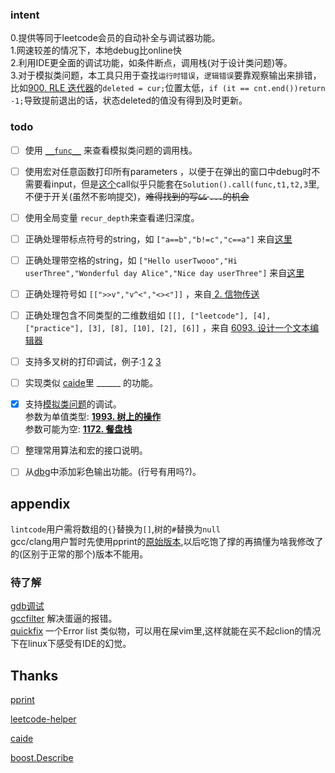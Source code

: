 ### intent 
  0.提供等同于leetcode会员的自动补全与调试器功能。  
  1.网速较差的情况下，本地debug比online快  
  2.利用IDE更全面的调试功能，如条件断点，调用栈(对于设计类问题)等。  
  3.对于模拟类问题，本工具只用于查找`运行时错误`，`逻辑错误`要靠观察输出来排错，比如[900. RLE 迭代器](https://leetcode.cn/submissions/detail/332739590/)的`deleted = cur;`位置太低，`if (it == cnt.end())return -1;`导致提前退出的话，状态deleted的值没有得到及时更新。


### todo
- [ ] 使用 [`__func__`](https://stackoverflow.com/a/4384825/13792395) 来查看模拟类问题的调用栈。
- [ ] 使用宏对任意函数打印所有parameters ，以便于在弹出的窗口中debug时不需要看input，但是[这个](https://stackoverflow.com/a/24956733/13792395)call似乎只能套在`Solution().call(func,t1,t2,3`里,不便于开关(虽然不影响提交)，~~难得找到的写`&&` `...`的机会~~

- [ ] 使用全局变量 `recur_depth`来查看递归深度。 
- [ ] 正确处理带标点符号的string，如 `["a==b","b!=c","c==a"]` 来自[这里](https://leetcode-cn.com/problems/satisfiability-of-equality-equations/)

- [ ] 正确处理带空格的string，如 `["Hello userTwooo","Hi userThree","Wonderful day Alice","Nice day userThree"]` 来自[这里](https://leetcode.cn/contest/biweekly-contest-79/problems/sender-with-largest-word-count/)

- [ ] 正确处理符号如 `[[">>v","v^<","<><"]]` ，来自[ 2. 信物传送 ](https://leetcode.cn/contest/season/2022-spring/problems/6UEx57/)

- [ ] 正确处理包含不同类型的二维数组如 `[[], ["leetcode"], [4], ["practice"], [3], [8], [10], [2], [6]]` ，来自 [ 6093. 设计一个文本编辑器 ](https://leetcode.cn/contest/weekly-contest-296/problems/design-a-text-editor/)

- [ ] 支持多叉树的打印调试，例子:[1](https://leetcode-cn.com/problems/maximum-depth-of-n-ary-tree/) [2](https://leetcode-cn.com/problems/smallest-missing-genetic-value-in-each-subtree/) [3](https://leetcode-cn.com/problems/longest-path-with-different-adjacent-characters/)

- [ ] 实现类似 [caide](https://github.com/slycelote/caide)里 ______ 的功能。

- [x] 支持[模拟类问题](https://leetcode.com/problems/dinner-plate-stacks/)的调试。   
      参数为单值类型: [__1993. 树上的操作__](https://leetcode.cn/problems/operations-on-tree/)  
      参数可能为空: [__1172. 餐盘栈__](https://leetcode.cn/problems/dinner-plate-stacks/)  
  
  
- [ ] 整理常用算法和宏的接口说明。

- [ ] 从[dbg](https://github.com/sharkdp/dbg-macro )中添加彩色输出功能。(行号有用吗?)。

## appendix
`lintcode`用户需将数组的`{}`替换为`[]`,树的`#`替换为`null`  
gcc/clang用户暂时先使用pprint的[原始版本](https://github.com/louisdx/cxx-prettyprint/blob/master/prettyprint.hpp),以后吃饱了撑的再搞懂为啥我修改了的(区别于正常的那个)版本不能用。
### 待了解
[gdb调试](https://stackoverflow.com/a/42896336/13792395)  
[gccfilter](http://www.mixtion.org/gccfilter/) 解决蛋逼的报错。  
[quickfix](https://stackoverflow.com/questions/1747091/how-do-you-use-vims-quickfix-feature) 一个Error list 类似物，可以用在屎vim里,这样就能在买不起clion的情况下在linux下感受有IDE的幻觉。  

## Thanks
[pprint](https://louisdx.github.io/cxx-prettyprint/)

[leetcode-helper](https://github.com/luckystone60/leetcode-helper)

[caide](https://github.com/slycelote/caide/issues/50)

[boost.Describe](https://www.boost.org/doc/libs/develop/libs/describe/doc/html/describe.html#example_json_rpc)

